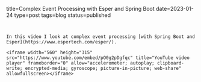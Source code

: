 title=Complex Event Processing with Esper and Spring Boot
date=2023-01-24
type=post
tags=blog
status=published
~~~~~~


In this video I look at complex event processing [with Spring Boot and Esper](https://www.espertech.com/esper/).

<iframe width="560" height="315" src="https://www.youtube.com/embed/pO0g2pDgfqc" title="YouTube video player" frameborder="0" allow="accelerometer; autoplay; clipboard-write; encrypted-media; gyroscope; picture-in-picture; web-share" allowfullscreen></iframe>
